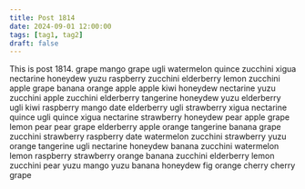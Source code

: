 ```yaml
---
title: Post 1814
date: 2024-09-01 12:00:00
tags: [tag1, tag2]
draft: false
---
```

This is post 1814.
grape
mango
grape
ugli
watermelon
quince
zucchini
xigua
nectarine
honeydew
yuzu
raspberry
zucchini
elderberry
lemon
zucchini
apple
grape
banana
orange
apple
apple
kiwi
honeydew
nectarine
yuzu
zucchini
apple
zucchini
elderberry
tangerine
honeydew
yuzu
elderberry
ugli
kiwi
raspberry
mango
date
elderberry
ugli
strawberry
xigua
nectarine
quince
ugli
quince
xigua
nectarine
strawberry
honeydew
pear
apple
grape
lemon
pear
pear
grape
elderberry
apple
orange
tangerine
banana
grape
zucchini
strawberry
raspberry
date
watermelon
zucchini
strawberry
yuzu
orange
tangerine
ugli
nectarine
honeydew
banana
zucchini
watermelon
lemon
raspberry
strawberry
orange
banana
zucchini
elderberry
lemon
zucchini
pear
yuzu
mango
yuzu
banana
honeydew
fig
orange
cherry
cherry
grape
